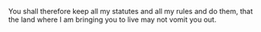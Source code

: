 You shall therefore keep all my statutes and all my rules and do them, that the land where I am bringing you to live may not vomit you out.
